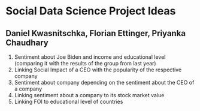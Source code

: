 # Social Data Science Project Ideas
## Daniel Kwasnitschka, Florian Ettinger, Priyanka Chaudhary

1. Sentiment about Joe Biden and income and educational level (comparing it with the results of the group from last year)
2. Linking Social Impact of a CEO with the popularity of the respective company
3. Sentiment about company depending on the sentiment about the CEO of a company
4. Linking sentiment about a company to its stock market value
5. Linking FOI to educational level of countries